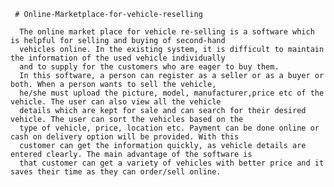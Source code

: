      # Online-Marketplace-for-vehicle-reselling

      The online market place for vehicle re-selling is a software which is helpful for selling and buying of second-hand
      vehicles online. In the existing system, it is difficult to maintain the information of the used vehicle individually
      and to supply for the customers who are eager to buy them.
      In this software, a person can register as a seller or as a buyer or both. When a person wants to sell the vehicle,
      he/she must upload the picture, model, manufacturer,price etc of the vehicle. The user can also view all the vehicle
      details which are kept for sale and can search for their desired vehicle. The user can sort the vehicles based on the
      type of vehicle, price, location etc. Payment can be done online or cash on delivery option will be provided. With this
      customer can get the information quickly, as vehicle details are entered clearly. The main advantage of the software is
      that customer can get a variety of vehicles with better price and it saves their time as they can order/sell online. 
